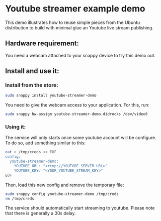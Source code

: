 # Youtube streamer example demo

This demo illustrates how to reuse simple pieces from the Ubuntu distribution to build with minimal glue an Youtube live stream publishing.

## Hardware requirement:

You need a webcam attached to your snappy device to try this demo out.

## Install and use it:

### Install from the store:
```sh
sudo snappy install youtube-streamer-demo
```

You need to give the webcam access to your application. For this, run:
```sh
sudo snappy hw-assign youtube-streamer-demo.didrocks /dev/video0
```

### Using it:

The service will only starts once some youtube account will be configure. To do so, add something similar to this:

```sh
cat > /tmp/creds << EOF
config:
  youtube-streamer-demo:
    YOUTUBE_URL: "<rtmp://YOUTUBE_SERVER_URL>"
    YOUTUBE_KEY: "<YOUR_YOUTUBE_STREAM_KEY>"
EOF
```

Then, load this new config and remove the temporary file:
```sh
sudo snappy config youtube-streamer-demo /tmp/creds
rm /tmp/creds
```

The service should automatically start streaming to youtube. Please note that there is generally a 30s delay.

